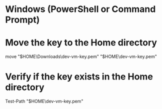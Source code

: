 # Windows (PowerShell or Command Prompt)

# Move the key to the Home directory
move "$HOME\Downloads\dev-vm-key.pem" "$HOME\dev-vm-key.pem"


# Verify if the key exists in the Home directory
Test-Path "$HOME\dev-vm-key.pem"